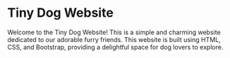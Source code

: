 # Tiny Dog Website

Welcome to the Tiny Dog Website! This is a simple and charming website dedicated to our adorable furry friends. This website is built using HTML, CSS, and Bootstrap, providing a delightful space for dog lovers to explore.
